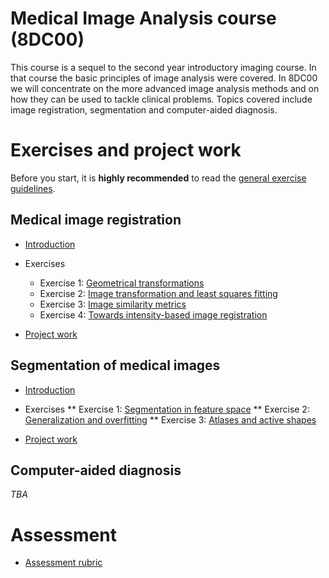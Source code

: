 # Medical Image Analysis course (8DC00)

This course is a sequel to the second year introductory imaging course. In that course the basic principles of image analysis were covered. In 8DC00 we will concentrate on the more advanced image analysis methods and on how they can be used to tackle clinical problems. Topics covered include image registration, segmentation and computer-aided diagnosis.

# Exercises and project work

Before you start, it is **highly recommended** to read the [general exercise guidelines](guidelines.md).

##  Medical image registration

* [Introduction](notebooks/registration_introduction.ipynb)

* Exercises
  * Exercise 1: [Geometrical transformations](notebooks/registration_exercise_1.ipynb)
  * Exercise 2: [Image transformation and least squares fitting](notebooks/registration_exercise_2.ipynb)
  * Exercise 3: [Image similarity metrics](notebooks/registration_exercise_3.ipynb)
  * Exercise 4: [Towards intensity-based image registration](notebooks/registration_exercise_4.ipynb)

* [Project work](notebooks/registration_project.ipynb)

##  Segmentation of medical images


* [Introduction](notebooks/segmentation_introduction.ipynb)

* Exercises
  ** Exercise 1: [Segmentation in feature space](notebooks/segmentation_exercise_1.ipynb)
  ** Exercise 2: [Generalization and overfitting](notebooks/segmentation_exercise_2.ipynb)
  ** Exercise 3: [Atlases and active shapes](notebooks/segmentation_exercise_3.ipynb)

* [Project work](notebooks/segmentation_project.ipynb)


## Computer-aided diagnosis

*TBA*
<!---
* [Introduction](notebooks/cad_introduction.ipynb)

* Exercises
  ** Exercise 1: [Linear regression](notebooks/cad_exercise_1.ipynb)
  ** Exercise 2: [Logistic regression](notebooks/cad_exercise_2.ipynb)

* [Project work](notebooks/cad_project.ipynb)
-->

# Assessment

* [Assessment rubric](rubric.md)

